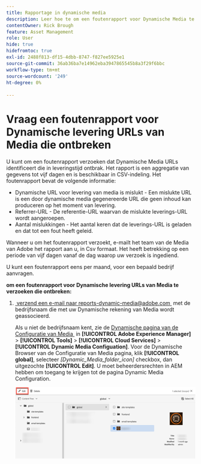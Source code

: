 ```yaml
---
title: Rapportage in dynamische media
description: Leer hoe te om een foutenrapport voor Dynamische Media te verzoeken levert URLs die ontbreken.
contentOwner: Rick Brough
feature: Asset Management
role: User
hide: true
hidefromtoc: true
exl-id: 2488f813-df15-4dbb-8747-f827ee5925e1
source-git-commit: 36ab36ba7e14962eba3947865545b8a3f29f6bbc
workflow-type: tm+mt
source-wordcount: '249'
ht-degree: 0%

---
```


# Vraag een foutenrapport voor Dynamische levering URLs van Media die ontbreken

U kunt om een foutenrapport verzoeken dat Dynamische Media URLs identificeert die in leveringstijd ontbrak. Het rapport is een aggregatie van gegevens tot vijf dagen en is beschikbaar in CSV-indeling. Het foutenrapport bevat de volgende informatie:

* Dynamische URL voor levering van media is mislukt - Een mislukte URL is een door dynamische media gegenereerde URL die geen inhoud kan produceren op het moment van levering.
* Referrer-URL - De referentie-URL waarvan de mislukte leverings-URL wordt aangeroepen.
* Aantal mislukkingen - Het aantal keren dat de leverings-URL is geladen en dat tot een fout heeft geleid.

Wanneer u om het foutenrapport verzoekt, e-mailt het team van de Media van Adobe het rapport aan u, in Csv formaat. Het heeft betrekking op een periode van vijf dagen vanaf de dag waarop uw verzoek is ingediend.

U kunt een foutenrapport eens per maand, voor een bepaald bedrijf aanvragen.

**om een foutenrapport voor Dynamische levering URLs van Media te verzoeken die ontbreken:**

1. [&#x200B; verzend een e-mail naar reports-dynamic-media@adobe.com &#x200B;](mailto:reports-dynamic-media@adobe.com) met de bedrijfsnaam die met uw Dynamische rekening van Media wordt geassocieerd.

   Als u niet de bedrijfsnaam kent, zie de [&#x200B; Dynamische pagina van de Configuratie van Media &#x200B;](https://experienceleague.adobe.com/docs/experience-manager-cloud-service/content/assets/dynamicmedia/config-dm.html?lang=nl-NL#configuring-dynamic-media-cloud-services) in **[!UICONTROL Adobe Experience Manager]** > **[!UICONTROL Tools]** > **[!UICONTROL Cloud Services]** > **[!UICONTROL Dynamic Media Configuation]**. Voor de Dynamische Browser van de Configuratie van Media pagina, klik **[!UICONTROL global]**, selecteer *[Dynamic_Media_folder_icon]* checkbox, dan uitgezochte **[!UICONTROL Edit]**. U moet beheerdersrechten in AEM hebben om toegang te krijgen tot de pagina Dynamic Media Configuration.

   ![&#x200B; die tot de Dynamische pagina van de Configuratie van Media toegang hebben.](/help/assets/dynamic-media/assets/reporting-accessdmconfig.png)
